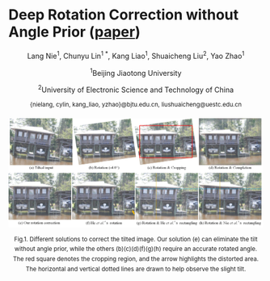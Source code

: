 # Deep Rotation Correction without Angle Prior ([paper](fsdaf))
<p align="center">Lang Nie<sup>1</sup>, Chunyu Lin<sup>1 *</sup>, Kang Liao<sup>1</sup>, Shuaicheng Liu<sup>2</sup>, Yao Zhao<sup>1</sup></p>
<p align="center"><sup>1</sup>Beijing Jiaotong University</p>
<p align="center"><sup>2</sup>University of Electronic Science and Technology of China</p>
<p align="center"><sup>{nielang, cylin, kang_liao, yzhao}@bjtu.edu.cn, liushuaicheng@uestc.edu.cn</sup></p>

<div align=center>
<img src="https://github.com/nie-lang/RotationCorrection/blob/main/fig1.jpg"/>
</div>
<p align="center"><sup>Fig.1. Different solutions to correct the tilted image. Our solution (e) can eliminate the tilt without angle prior, while the others (b)(c)(d)(f)(g)(h) require an accurate rotated angle. The red square denotes the cropping region, and the arrow highlights the distorted area. The horizontal and vertical dotted lines are drawn to help observe the slight tilt.</sup></p>
